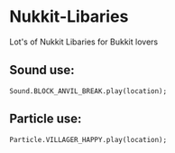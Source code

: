 # Nukkit-Libaries
Lot's of Nukkit Libaries for Bukkit lovers

## Sound use:

	Sound.BLOCK_ANVIL_BREAK.play(location);

## Particle use:

	Particle.VILLAGER_HAPPY.play(location);
